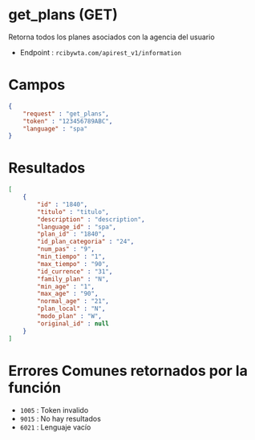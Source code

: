 # get_plans (GET)

Retorna todos los planes asociados con la agencia del usuario

* Endpoint : ```rcibywta.com/apirest_v1/information```

# Campos

```JSON
{
    "request" : "get_plans",
    "token" : "123456789ABC",
    "language" : "spa"
}
```

# Resultados

```JSON
[
    {
        "id" : "1840",
        "titulo" : "titulo",
        "description" : "description",
        "language_id" : "spa",
        "plan_id" : "1840",
        "id_plan_categoria" : "24",
        "num_pas" : "9",
        "min_tiempo" : "1",
        "max_tiempo" : "90",
        "id_currence" : "31",
        "family_plan" : "N",
        "min_age" : "1",
        "max_age" : "90",
        "normal_age" : "21",
        "plan_local" : "N",
        "modo_plan" : "W",
        "original_id" : null
    }
]
```

# Errores Comunes retornados por la función

* ```1005``` : Token invalido
* ```9015``` : No hay resultados
* ```6021``` : Lenguaje vacío